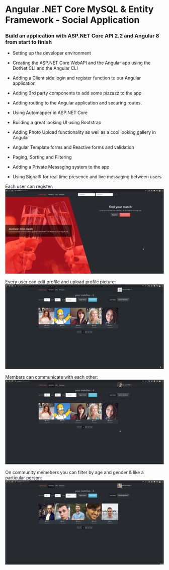 # Angular .NET Core MySQL & Entity Framework - Social Application

<h3>Build an application with ASP.NET Core API 2.2 and Angular 8 from start to finish</h3>

- Setting up the developer environment

- Creating the ASP.NET Core WebAPI and the Angular app using the DotNet CLI and the Angular CLI

- Adding a Client side login and register function to our Angular application

- Adding 3rd party components to add some pizzazz to the app

- Adding routing to the Angular application and securing routes.

- Using Automapper in ASP.NET Core

- Building a great looking UI using Bootstrap

- Adding Photo Upload functionality as well as a cool looking gallery in Angular

- Angular Template forms and Reactive forms and validation

- Paging, Sorting and Filtering

- Adding a Private Messaging system to the app

- Using SignalR for real time presence and live messaging between users

Each user can register:
<img alt="Registration endpoint" src="./screenshots/registar.gif" />

Every user can edit profile and upload profile picture:
<img alt="DatingApp edit profile" src="./screenshots/edit_profile.gif" />

Members can communicate with each other:
<img alt="DatingApp chat" src="./screenshots/chat.gif" />

On community memebers you can filter by age and gender & like a particular person:
<img alt="DatingApp filter and like" src="./screenshots/like-and-filter.gif" />
